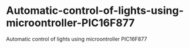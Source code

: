 # Automatic-control-of-lights-using-microontroller-PIC16F877
Automatic control of lights using microontroller PIC16F877
